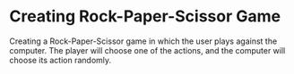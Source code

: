 # Creating Rock-Paper-Scissor Game

Creating a Rock-Paper-Scissor game in which the user plays against the computer. 
The player will choose one of the actions, and the computer will choose its action randomly.
